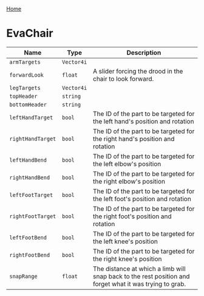 [Home](https://wnp78.github.io/JunoXml/)

# EvaChair


|Name|Type|Description|
|--|--|--|
|`armTargets`|`Vector4i`||
|`forwardLook`|`float`|A slider forcing the drood in the chair to look forward.|
|`legTargets`|`Vector4i`||
|`topHeader`|`string`||
|`bottomHeader`|`string`||
|`leftHandTarget`|`bool`|The ID of the part to be targeted for the left hand's position and rotation|
|`rightHandTarget`|`bool`|The ID of the part to be targeted for the right hand's position and rotation|
|`leftHandBend`|`bool`|The ID of the part to be targeted for the left elbow's position|
|`rightHandBend`|`bool`|The ID of the part to be targeted for the right elbow's position|
|`leftFootTarget`|`bool`|The ID of the part to be targeted for the left foot's position and rotation|
|`rightFootTarget`|`bool`|The ID of the part to be targeted for the right foot's position and rotation|
|`leftFootBend`|`bool`|The ID of the part to be targeted for the left knee's position|
|`rightFootBend`|`bool`|The ID of the part to be targeted for the right knee's position|
|`snapRange`|`float`|The distance at which a limb will snap back to the rest position and forget what it was trying to grab.|



